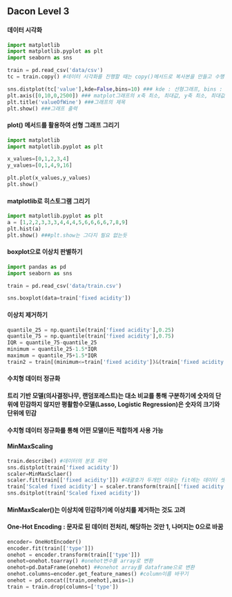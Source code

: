 ## Dacon Level 3
#### 데이터 시각화
``` python
import matplotlib
import matplotlib.pyplot as plt
import seaborn as sns

train = pd.read_csv('data/csv')
tc = train.copy() #데이터 시각화를 진행할 때는 copy()메서드로 복사본을 만들고 수행

sns.distplot(tc['value'],kde=False,bins=10) ### kde : 선형그래프, bins : 막대그래프 갯수
plt.axis([0,10,0,2500]) ### matplot그래프의 x축 최소, 최대값, y축 최소, 최대값
plt.title('valueOfWine') ###그래프의 제목
plt.show() ###그래프 출력
```

#### plot() 메서드를 활용하여 선형 그래프 그리기
``` python
import matplotlib
import matplotlib.pyplot as plt

x_values=[0,1,2,3,4]
y_values=[0,1,4,9,16]

plt.plot(x_values,y_values)
plt.show()
```
#### matplotlib로 히스토그램 그리기
``` python
import matplotlib.pyplot as plt
a = [1,2,2,3,3,3,4,4,4,5,6,6,6,6,7,8,9]
plt.hist(a)
plt.show() ###plt.show는 그다지 필요 없는듯
```

#### boxplot으로 이상치 판별하기
``` python
import pandas as pd
import seaborn as sns

train = pd.read_csv('data/train.csv')

sns.boxplot(data=train['fixed acidity'])
```

#### 이상치 제거하기
``` python
quantile_25 = np.quantile(train['fixed acidity'],0.25)
quantile_75 = np.quantile(train['fixed acidity'],0.75)
IQR = quantile_75-quantile_25
minimum = quantile_25-1.5*IQR
maximum = quantile_75+1.5*IQR
train2 = train[(minimum<=train['fixed acidity'])&(train['fixed acidity']<=maximum)]
```
#### 수치형 데이터 정규화
#### 트리 기반 모델(의사결정나무, 랜덤포레스트)는 대소 비교를 통해 구분하기에 숫자의 단위에 민감하지 않지만 평활함수모델(Lasso, Logistic Regression)은 숫자의 크기와 단위에 민감
#### 수치형 데이터 정규화를 통해 어떤 모델이든 적합하게 사용 가능
#### MinMaxScaling
``` python
train.describe() #데이터의 분포 파악
sns.distplot(train['fixed acidity'])
scaler=MinMaxSclaer()
scaler.fit(train[['fixed acidity']]) #대괄호가 두개인 이유는 fit에는 데이터 셋이 들어가야하기 때문, 대괄호 하나는 Series
train['Scaled fixed acidity'] = scaler.transform(train[['fixed acidity']]) #train의 fixed acidity를 새로운 칼럼에 저장
sns.dsitplot(train['Scaled fixed acidity'])
```
#### MinMaxScaler()는 이상치에 민감하기에 이상치를 제거하는 것도 고려
#### One-Hot Encoding : 문자로 된 데이터 전처리, 해당하는 것만 1, 나머지는 0으로 바꿈
``` python
encoder= OneHotEncoder()
encoder.fit(train[['type']])
onehot = encoder.transform(train[['type']])
onehot=onehot.toarray() #onehot변수를 array로 변환
onehot=pd.DataFrame(onehot) ##onehot array를 dataframe으로 변환
onehot.columns=encoder.get_feature_names() #column이름 바꾸기
onehot = pd.concat([train,onehot],axis=1)
train = train.drop(columns=['type'])
```
